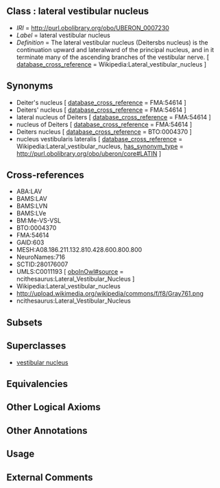 
## Class : lateral vestibular nucleus

 * *IRI* = http://purl.obolibrary.org/obo/UBERON_0007230
 * *Label* = lateral vestibular nucleus
 * *Definition* = The lateral vestibular nucleus (Deitersbs nucleus) is the continuation upward and lateralward of the principal nucleus, and in it terminate many of the ascending branches of the vestibular nerve. [ [database_cross_reference](../../ef/oboInOwl#hasDbXref.md) = Wikipedia:Lateral_vestibular_nucleus ]

## Synonyms

 * Deiter's nucleus [ [database_cross_reference](../../ef/oboInOwl#hasDbXref.md) = FMA:54614 ]
 * Deiters' nucleus [ [database_cross_reference](../../ef/oboInOwl#hasDbXref.md) = FMA:54614 ]
 * lateral nucleus of Deiters [ [database_cross_reference](../../ef/oboInOwl#hasDbXref.md) = FMA:54614 ]
 * nucleus of Deiters [ [database_cross_reference](../../ef/oboInOwl#hasDbXref.md) = FMA:54614 ]
 * Deiters nucleus [ [database_cross_reference](../../ef/oboInOwl#hasDbXref.md) = BTO:0004370 ]
 * nucleus vestibularis lateralis [ [database_cross_reference](../../ef/oboInOwl#hasDbXref.md) = Wikipedia:Lateral_vestibular_nucleus, [has_synonym_type](../../pe/oboInOwl#hasSynonymType.md) = http://purl.obolibrary.org/obo/uberon/core#LATIN ]

## Cross-references

 * ABA:LAV
 * BAMS:LAV
 * BAMS:LVN
 * BAMS:LVe
 * BM:Me-VS-VSL
 * BTO:0004370
 * FMA:54614
 * GAID:603
 * MESH:A08.186.211.132.810.428.600.800.800
 * NeuroNames:716
 * SCTID:280176007
 * UMLS:C0011193 [ [oboInOwl#source](../../ce/oboInOwl#source.md) = ncithesaurus:Lateral_Vestibular_Nucleus ]
 * Wikipedia:Lateral_vestibular_nucleus
 * http://upload.wikimedia.org/wikipedia/commons/f/f8/Gray761.png
 * ncithesaurus:Lateral_Vestibular_Nucleus

## Subsets


## Superclasses

 * [vestibular nucleus](../../UBERON/28/UBERON_0007228.md)

## Equivalencies


## Other Logical Axioms


## Other Annotations


## Usage


## External Comments

